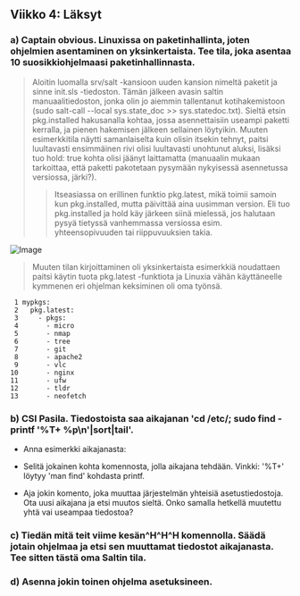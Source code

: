 ## Viikko 4: Läksyt

### a) Captain obvious. Linuxissa on paketinhallinta, joten ohjelmien asentaminen on yksinkertaista. Tee tila, joka asentaa 10 suosikkiohjelmaasi paketinhallinnasta.

> Aloitin luomalla srv/salt -kansioon uuden kansion nimeltä paketit ja sinne init.sls -tiedoston. Tämän jälkeen avasin saltin manuaalitiedoston, jonka olin jo aiemmin tallentanut kotihakemistoon (sudo salt-call --local sys.state_doc >> sys.statedoc.txt). Sieltä etsin pkg.installed hakusanalla kohtaa, jossa asennettaisiin useampi paketti kerralla, ja pienen hakemisen jälkeen sellainen löytyikin. Muuten esimerkkitila näytti samanlaiselta kuin olisin itsekin tehnyt, paitsi luultavasti ensimmäinen rivi olisi luultavasti unohtunut aluksi, lisäksi tuo hold: true kohta olisi jäänyt laittamatta (manuaalin mukaan tarkoittaa, että paketti pakotetaan pysymään nykyisessä asennetussa versiossa, järki?).
>>Itseasiassa on erillinen funktio pkg.latest, mikä toimii samoin kun pkg.installed, mutta päivittää aina uusimman version. Eli tuo pkg.installed ja hold käy järkeen siinä mielessä, jos halutaan pysyä tietyssä vanhemmassa versiossa esim. yhteensopivuuden tai riippuvuuksien takia.

![Image](https://i.imgur.com/lkQXnjY.png)

> Muuten tilan kirjoittaminen oli yksinkertaista esimerkkiä noudattaen paitsi käytin tuota pkg.latest -funktiota ja Linuxia vähän käyttäneelle kymmenen eri ohjelman keksiminen oli oma työnsä.
``` 
 1 mypkgs:
 2   pkg.latest:
 3     - pkgs:
 4       - micro
 5       - nmap
 6       - tree
 7       - git
 8       - apache2
 9       - vlc
10       - nginx
11       - ufw
12       - tldr
13       - neofetch
```

### b) CSI Pasila. Tiedostoista saa aikajanan 'cd /etc/; sudo find -printf '%T+ %p\n'|sort|tail'.

* Anna esimerkki aikajanasta: 
>> 
* Selitä jokainen kohta komennosta, jolla aikajana tehdään. Vinkki: '%T+' löytyy 'man find' kohdasta printf.
>> 
* Aja jokin komento, joka muuttaa järjestelmän yhteisiä asetustiedostoja. Ota uusi aikajana ja etsi muutos sieltä. Onko samalla hetkellä muutettu yhtä vai useampaa tiedostoa?
>>

### c)  Tiedän mitä teit viime kesän^H^H^H komennolla. Säädä jotain ohjelmaa ja etsi sen muuttamat tiedostot aikajanasta. Tee sitten tästä oma Saltin tila.

### d)  Asenna jokin toinen ohjelma asetuksineen.
